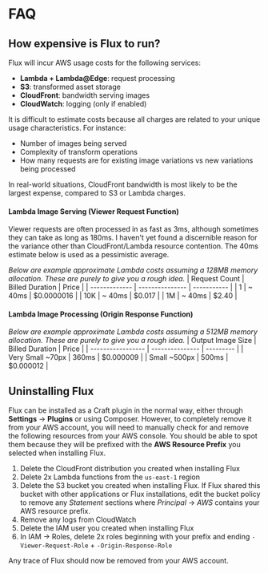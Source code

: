 # FAQ

## How expensive is Flux to run?

Flux will incur AWS usage costs for the following services:

- **Lambda + Lambda@Edge**: request processing
- **S3**: transformed asset storage
- **CloudFront**: bandwidth serving images
- **CloudWatch**: logging (only if enabled)

It is difficult to estimate costs because all charges are related to your unique usage characteristics. For instance:

- Number of images being served
- Complexity of transform operations
- How many requests are for existing image variations vs new variations being processed

In real-world situations, CloudFront bandwidth is most likely to be the largest expense, compared to S3 or Lambda charges.

#### Lambda Image Serving (Viewer Request Function)

Viewer requests are often processed in as fast as 3ms, although sometimes they can take as long as 180ms. I haven't yet found a discernible reason for the variance other than CloudFront/Lambda resource contention. The 40ms estimate below is used as a pessimistic average.

_Below are example approximate Lambda costs assuming a 128MB memory allocation. These are purely to give you a rough idea._
| Request Count | Billed Duration | Price |
| ------------- | --------------- | ----------- |
| 1 | ~ 40ms | $0.0000016 |
| 10K | ~ 40ms | $0.017 |
| 1M | ~ 40ms | $2.40 |

#### Lambda Image Processing (Origin Response Function)

_Below are example approximate Lambda costs assuming a 512MB memory allocation. These are purely to give you a rough idea._
| Output Image Size | Billed Duration | Price |
| ----------------- | --------------- | --------- |
| Very Small ~70px | 360ms | $0.000009 |
| Small ~500px | 500ms | $0.000012 |

## Uninstalling Flux

Flux can be installed as a Craft plugin in the normal way, either through **Settings** → **Plugins** or using Composer. However, to completely remove it from your AWS account, you will need to manually check for and remove the following resources from your AWS console. You should be able to spot them because they will be prefixed with the **AWS Resource Prefix** you selected when installing Flux.

1. Delete the CloudFront distribution you created when installing Flux
2. Delete 2x Lambda functions from the `us-east-1` region
3. Delete the S3 bucket you created when installing Flux. If Flux shared this bucket with other applications or Flux installations, edit the bucket policy to remove any _Statement_ sections where _Principal_ → _AWS_ contains your AWS resource prefix.
4. Remove any logs from CloudWatch
5. Delete the IAM user you created when installing Flux
6. In IAM → Roles, delete 2x roles beginning with your prefix and ending `-Viewer-Request-Role` + `-Origin-Response-Role`

Any trace of Flux should now be removed from your AWS account.
